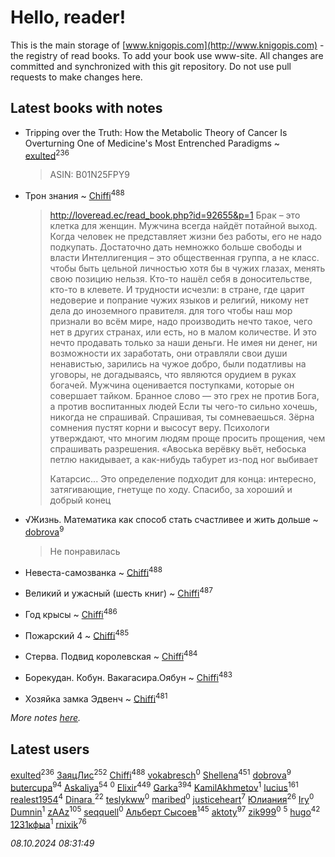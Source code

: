 # Hello, reader!
This is the main storage of [www.knigopis.com](http://www.knigopis.com) - the registry of read books.
To add your book use www-site. All changes are committed and synchronized with this git repository.
Do not use pull requests to make changes here.


## Latest books with notes
* Tripping over the Truth: How the Metabolic Theory of Cancer Is Overturning One of Medicine's Most Entrenched Paradigms ~ [exulted](users/100/100599204551896265722-google)<sup>236</sup>
    > ASIN: ‎B01N25FPY9

* Трон знания ~ [Chiffi](users/105/105831994080785626680-google)<sup>488</sup>
    > http://loveread.ec/read_book.php?id=92655&p=1
    > Брак – это клетка для женщин. Мужчина всегда найдёт потайной выход.
    > Когда человек не представляет жизни без работы, его не надо подкупать. Достаточно дать немножко больше свободы и власти
    > Интеллигенция – это общественная группа, а не класс.
    > чтобы быть цельной личностью хотя бы в чужих глазах, менять свою позицию нельзя.
    > Кто-то нашёл себя в доносительстве, кто-то в клевете. И трудности исчезли: в стране, где царит недоверие и попрание чужих языков и религий, никому нет дела до иноземного правителя.
    > для того чтобы наш мор признали во всём мире, надо производить нечто такое, чего нет в других странах, или есть, но в малом количестве. И это нечто продавать только за наши деньги.
    > Не имея ни денег, ни возможности их заработать, они отравляли свои души ненавистью, зарились на чужое добро, были податливы на уговоры, не догадываясь, что являются орудием в руках богачей.
    > Мужчина оценивается поступками, которые он совершает тайком.
    > Бранное слово — это грех не против Бога, а против воспитанных людей
    > Если ты чего-то сильно хочешь, никогда не спрашивай. Спрашивая, ты сомневаешься. Зёрна сомнения пустят корни и высосут веру.
    > Психологи утверждают, что многим людям проще просить прощения, чем спрашивать разрешения.
    > «Авоська верёвку вьёт, небоська петлю накидывает, а как-нибудь табурет из-под ног выбивает
    > 
    > Катарсис... Это определение подходит для конца:  интересно, затягивающие, гнетуще по ходу. Спасибо, за хороший и добрый конец

* √Жизнь. Математика как способ стать счастливее и жить дольше ~ [dobrova](users/606/6069210-vkontakte)<sup>9</sup>
    > Не понравилась

* Невеста-самозванка ~ [Chiffi](users/105/105831994080785626680-google)<sup>488</sup>

* Великий и ужасный (шесть книг) ~ [Chiffi](users/105/105831994080785626680-google)<sup>487</sup>

* Год крысы ~ [Chiffi](users/105/105831994080785626680-google)<sup>486</sup>

* Пожарский 4 ~ [Chiffi](users/105/105831994080785626680-google)<sup>485</sup>

* Стерва. Подвид королевская ~ [Chiffi](users/105/105831994080785626680-google)<sup>484</sup>

* Борекудан. Кобун. Вакагасира.Оябун ~ [Chiffi](users/105/105831994080785626680-google)<sup>483</sup>

* Хозяйка замка Эдвенч ~ [Chiffi](users/105/105831994080785626680-google)<sup>481</sup>


_More notes [here](latest_books_with_notes.md)._


## Latest users
[exulted](users/100/100599204551896265722-google)<sup>236</sup> 
[ЗаяцЛис](users/112/112388384595246311466-google)<sup>252</sup> 
[Chiffi](users/105/105831994080785626680-google)<sup>488</sup> 
[vokabresch](users/109/109100428262719456108-google)<sup>0</sup> 
[Shellena](users/134/13413591548892934957-mailru)<sup>451</sup> 
[dobrova](users/606/6069210-vkontakte)<sup>9</sup> 
[butercupa](users/193/193697993-vkontakte)<sup>94</sup> 
[Askaliya](users/326/326783541-vkontakte)<sup>54</sup> 
[](users/858/858967472-vkontakte)<sup>0</sup> 
[Elixir](users/115/115826717712507836033-google)<sup>449</sup> 
[Garka](users/115/115753719718250012620-google)<sup>394</sup> 
[KamilAkhmetov](users/116/116472858042498200155-google)<sup>1</sup> 
[lucius](users/113/113248293394986559131-google)<sup>161</sup> 
[realest1954](users/439/439398-vkontakte)<sup>4</sup> 
[Dinara ](users/107/107718177426132290975-google)<sup>22</sup> 
[teslykww](users/507/50777839-vkontakte)<sup>0</sup> 
[maribed](users/254/25457836-vkontakte)<sup>0</sup> 
[justiceheart](users/404/40488888-vkontakte)<sup>7</sup> 
[Юлиания](users/693/69389439-vkontakte)<sup>26</sup> 
[Iry](users/116/116182444618955408830-google)<sup>0</sup> 
[Dumnin](users/103/103541795835665788358-google)<sup>1</sup> 
[zAAz](users/202/202248233-vkontakte)<sup>105</sup> 
[seqquell](users/103/103098990387296691783-google)<sup>0</sup> 
[Альберт Сысоев](users/474/47446642-vkontakte)<sup>145</sup> 
[aktoty](users/275/275766107-vkontakte)<sup>97</sup> 
[zik999](users/105/105622323107798948661-google)<sup>0</sup> 
[](users/115/115095777313809768381-google)<sup>5</sup> 
[hugo](users/105/105063533945004840111-google)<sup>42</sup> 
[1231кфыа](users/692/692142137-vkontakte)<sup>1</sup> 
[rnixik](users/116/116191270391964650818-google)<sup>76</sup> 


_08.10.2024 08:31:49_
